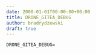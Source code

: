 ```yaml
---
date: 2000-01-01T00:00:00+00:00
title: DRONE_GITEA_DEBUG
author: bradrydzewski
draft: true
---
```




```
DRONE_GITEA_DEBUG=
```
